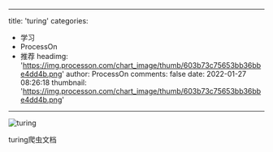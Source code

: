 
---
title: 'turing'
categories: 
 - 学习
 - ProcessOn
 - 推荐
headimg: 'https://img.processon.com/chart_image/thumb/603b73c75653bb36bbe4dd4b.png'
author: ProcessOn
comments: false
date: 2022-01-27 08:26:18
thumbnail: 'https://img.processon.com/chart_image/thumb/603b73c75653bb36bbe4dd4b.png'
---

<div>   
<img class="thumb" alt="turing" src="https://img.processon.com/chart_image/thumb/603b73c75653bb36bbe4dd4b.png" referrerpolicy="no-referrer">
<p>turing爬虫文档</p>  
</div>
            